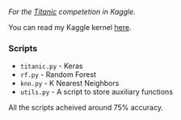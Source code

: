 *For the [Titanic](https://www.kaggle.com/c/titanic) competetion in Kaggle.*

You can read my Kaggle kernel [here](https://www.kaggle.com/antmarakis/beginner-keras-and-visualization-tutorial).

### Scripts

* `titanic.py` - Keras
* `rf.py` - Random Forest
* `knn.py` - K Nearest Neighbors
* `utils.py` - A script to store auxiliary functions

All the scripts acheived around 75% accuracy.
